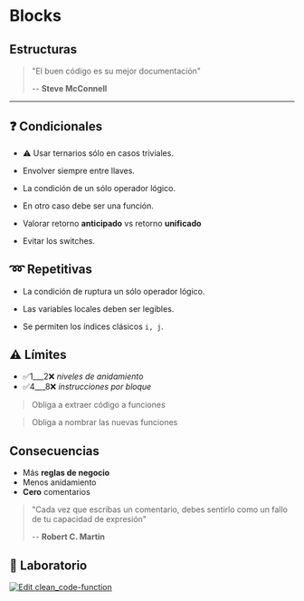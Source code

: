 # Blocks

## Estructuras

> "El buen código es su mejor documentación"
>
> -- **Steve McConnell**

---

## ❓ Condicionales

- ⚠️ Usar ternarios sólo en casos triviales.

- Envolver siempre entre llaves.

- La condición de un sólo operador lógico.

- En otro caso debe ser una función.

- Valorar retorno **anticipado** vs retorno **unificado**

- Evitar los switches.

## ➿ Repetitivas

- La condición de ruptura un sólo operador lógico.

- Las variables locales deben ser legibles.

- Se permiten los índices clásicos `i, j`.

## ⚠️ Límites

- ✅1___2❌ _niveles de anidamiento_
- ✅4___8❌ _instrucciones por bloque_


> Obliga a extraer código a funciones

> Obliga a nombrar las nuevas funciones

## Consecuencias

- Más **reglas de negocio**
- Menos anidamiento
- **Cero** comentarios

> "Cada vez que escribas un comentario, debes sentirlo como un fallo de tu capacidad de expresión"
>
> -- **Robert C. Martin**

## 📝 Laboratorio

[![Edit clean_code-function](https://codesandbox.io/static/img/play-codesandbox.svg)](https://codesandbox.io/s/cleancode-functions-jp49h?fontsize=14&hidenavigation=1&module=%2Fsrc%2Fblocks%2Fprimes.js&previewwindow=tests&theme=dark)